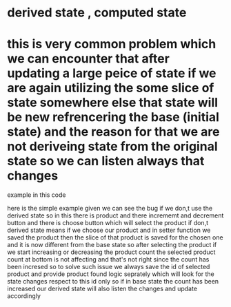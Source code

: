 # derived state , computed state 

# this is very common problem which we can encounter that after updating a large peice of state if we are again utilizing the some slice of state somewhere else that state will be new refrencering the base (initial state) and the reason for that we are not deriveing state from the original state so we can listen always that changes 

example in this code  

here is the simple example given we can see the bug if we don,t use the derived state  so in this there is product and there incrememt and decrement button and there is choose button which will select the product if don,t derived state means if we choose our product and in setter function we saved the product then the slice of that product is saved for the chosen one and it is now different from the base state so after selecting the product if we start increasing or decreasing the product count the selected product count at bottom is not affecting and that's not right since the count has been incresed so to solve such issue we always save the id of selected product and provide product found logic seprately which will look for the state changes respect to this id only so if in base state the count has been increased our derived state will also listen the changes and update accordingly   